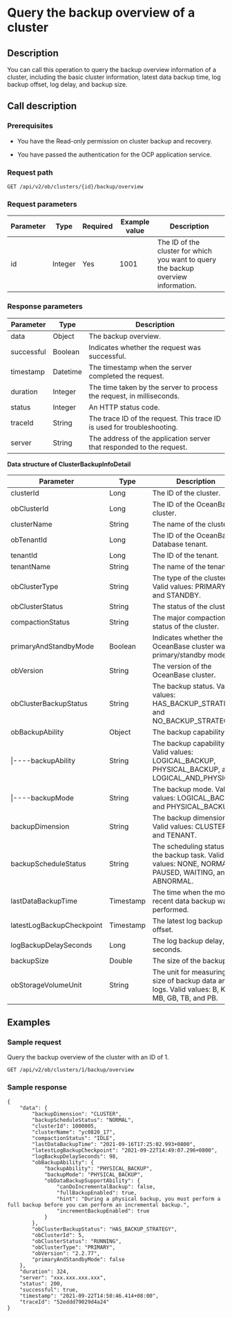 Query the backup overview of a cluster
===========================================================

Description
--------------------------------

You can call this operation to query the backup overview information of a cluster, including the basic cluster information, latest data backup time, log backup offset, log delay, and backup size.

Call description
-------------------------------------

### Prerequisites

* You have the Read-only permission on cluster backup and recovery.

* You have passed the authentication for the OCP application service.

### Request path

`GET /api/v2/ob/clusters/{id}/backup/overview`

### Request parameters

| Parameter |  Type   | Required | Example value |                                    Description                                     |
|-----------|---------|----------|---------------|------------------------------------------------------------------------------------|
| id        | Integer | Yes      | 1001          | The ID of the cluster for which you want to query the backup overview information. |

### Response parameters

| Parameter  |   Type   |                               Description                               |
|------------|----------|-------------------------------------------------------------------------|
| data       | Object   | The backup overview.                                                    |
| successful | Boolean  | Indicates whether the request was successful.                           |
| timestamp  | Datetime | The timestamp when the server completed the request.                    |
| duration   | Integer  | The time taken by the server to process the request, in milliseconds.   |
| status     | Integer  | An HTTP status code.                                                    |
| traceId    | String   | The trace ID of the request. This trace ID is used for troubleshooting. |
| server     | String   | The address of the application server that responded to the request.    |

**Data structure of ClusterBackupInfoDetail**

|         Parameter         |   Type    |                                             Description                                              |
|---------------------------|-----------|------------------------------------------------------------------------------------------------------|
| clusterId                 | Long      | The ID of the cluster.                                                                               |
| obClusterId               | Long      | The ID of the OceanBase cluster.                                                                     |
| clusterName               | String    | The name of the cluster.                                                                             |
| obTenantId                | Long      | The ID of the OceanBase Database tenant.                                                             |
| tenantId                  | Long      | The ID of the tenant.                                                                                |
| tenantName                | String    | The name of the tenant.                                                                              |
| obClusterType             | String    | The type of the cluster. Valid values: PRIMARY and STANDBY.                                          |
| obClusterStatus           | String    | The status of the cluster.                                                                           |
| compactionStatus          | String    | The major compaction status of the cluster.                                                          |
| primaryAndStandbyMode     | Boolean   | Indicates whether the OceanBase cluster was in primary/standby mode.                                 |
| obVersion                 | String    | The version of the OceanBase cluster.                                                                |
| obClusterBackupStatus     | String    | The backup status. Valid values: HAS_BACKUP_STRATEGY and NO_BACKUP_STRATEGY.                         |
| obBackupAbility           | Object    | The backup capability.                                                                               |
| \|----backupAbility       | String    | The backup capability. Valid values: LOGICAL_BACKUP, PHYSICAL_BACKUP, and LOGICAL_AND_PHYSICAL.      |
| \|----backupMode          | String    | The backup mode. Valid values: LOGICAL_BACKUP and PHYSICAL_BACKUP.                                   |
| backupDimension           | String    | The backup dimension. Valid values: CLUSTER and TENANT.                                              |
| backupScheduleStatus      | String    | The scheduling status of the backup task. Valid values: NONE, NORMAL, PAUSED, WAITING, and ABNORMAL. |
| lastDataBackupTime        | Timestamp | The time when the most recent data backup was performed.                                             |
| latestLogBackupCheckpoint | Timestamp | The latest log backup offset.                                                                        |
| logBackupDelaySeconds     | Long      | The log backup delay, in seconds.                                                                    |
| backupSize                | Double    | The size of the backup.                                                                              |
| obStorageVolumeUnit       | String    | The unit for measuring the size of backup data and logs. Valid values: B, KB, MB, GB, TB, and PB.    |

Examples
-----------------------------

### Sample request

Query the backup overview of the cluster with an ID of 1.

`GET /api/v2/ob/clusters/1/backup/overview`

### Sample response

```unknow
{
    "data": {
        "backupDimension": "CLUSTER",
        "backupScheduleStatus": "NORMAL",
        "clusterId": 1000005,
        "clusterName": "yc0820_17",
        "compactionStatus": "IDLE",
        "lastDataBackupTime": "2021-09-16T17:25:02.993+0800",
        "latestLogBackupCheckpoint": "2021-09-22T14:49:07.296+0800",
        "logBackupDelaySeconds": 98,
        "obBackupAbility": {
            "backupAbility": "PHYSICAL_BACKUP",
            "backupMode": "PHYSICAL_BACKUP",
            "obDataBackupSupportAbility": {
                "canDoIncrementalBackup": false,
                "fullBackupEnabled": true,
                "hint": "During a physical backup, you must perform a full backup before you can perform an incremental backup.",
                "incrementBackupEnabled": true
            }
        },
        "obClusterBackupStatus": "HAS_BACKUP_STRATEGY",
        "obClusterId": 5,
        "obClusterStatus": "RUNNING",
        "obClusterType": "PRIMARY",
        "obVersion": "2.2.77",
        "primaryAndStandbyMode": false
    },
    "duration": 324,
    "server": "xxx.xxx.xxx.xxx",
    "status": 200,
    "successful": true,
    "timestamp": "2021-09-22T14:50:46.414+08:00",
    "traceId": "52eddd79029d4a24"
}
```
